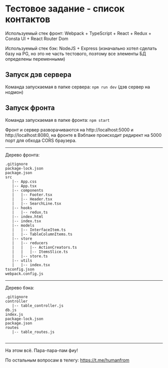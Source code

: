 # Тестовое задание - список контактов
Используемый стек фронт: Webpack + TypeScript + React + Redux + Consta UI + React Router Dom

Используемый стек бэк: NodeJS + Express
(изначально хотел сделать базу на PG, но это не часть тестового, поэтому все элементы БД определены переменными)



## Запуск дэв сервера
Команда запускаемая в папке сервера: `npm run dev` (дэв сервер на нодмон)

## Запуск фронта
Команда запускаемая в папке фронта: `npm start`

Фронт и сервер разворачиваются на http://localhost:5000 и http://localhost:8080, на фронте в Вэбпаке происходит редирект на 5000 порт для обхода CORS браузера.

---

Дерево фронта:

```
.gitignore
package-lock.json
package.json
src
   |-- App.css
   |-- App.tsx
   |-- components
   |   |-- Footer.tsx
   |   |-- Header.tsx
   |   |-- SearchLine.tsx
   |-- hooks
   |   |-- redux.ts
   |-- index.html
   |-- index.tsx
   |-- models
   |   |-- InterfaceItem.ts
   |   |-- TableColumnItems.ts
   |-- store
   |   |-- reducers
   |   |   |-- ActionCreators.ts
   |   |   |-- ItemsSlice.ts
   |   |-- store.ts
   |-- utils
   |   |-- index.tsx
tsconfig.json
webpack.config.js

```
---

Дерево бэка:
```
.gitignore
controller
   |-- table_controller.js
db.js
index.js
package-lock.json
package.json
routes
   |-- table_routes.js


```
---

На этом всё. Пара-пара-пам фиу!

По остальным вопросам в телегу: https://t.me/humanfrom

